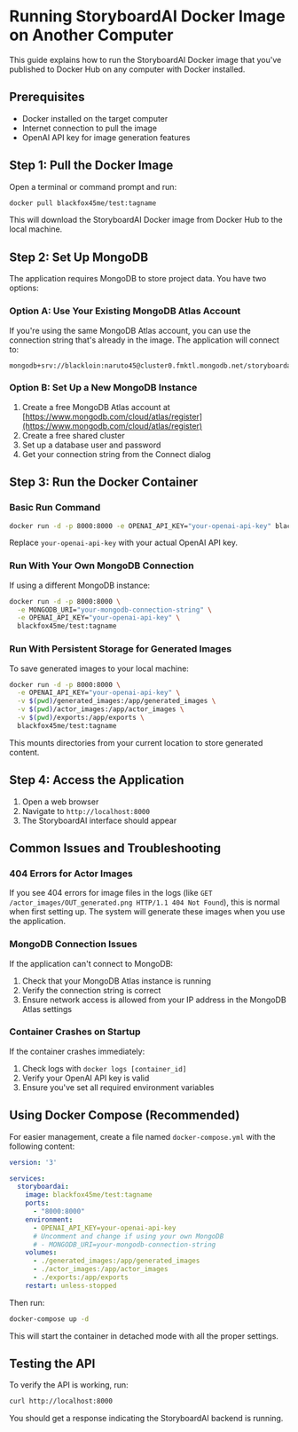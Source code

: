 # Running StoryboardAI Docker Image on Another Computer

This guide explains how to run the StoryboardAI Docker image that you've published to Docker Hub on any computer with Docker installed.

## Prerequisites

- Docker installed on the target computer
- Internet connection to pull the image
- OpenAI API key for image generation features

## Step 1: Pull the Docker Image

Open a terminal or command prompt and run:

```bash
docker pull blackfox45me/test:tagname
```

This will download the StoryboardAI Docker image from Docker Hub to the local machine.

## Step 2: Set Up MongoDB

The application requires MongoDB to store project data. You have two options:

### Option A: Use Your Existing MongoDB Atlas Account

If you're using the same MongoDB Atlas account, you can use the connection string that's already in the image. The application will connect to:

```
mongodb+srv://blackloin:naruto45@cluster0.fmktl.mongodb.net/storyboardai_db
```

### Option B: Set Up a New MongoDB Instance

1. Create a free MongoDB Atlas account at [https://www.mongodb.com/cloud/atlas/register](https://www.mongodb.com/cloud/atlas/register)
2. Create a free shared cluster
3. Set up a database user and password
4. Get your connection string from the Connect dialog

## Step 3: Run the Docker Container

### Basic Run Command

```bash
docker run -d -p 8000:8000 -e OPENAI_API_KEY="your-openai-api-key" blackfox45me/test:tagname
```

Replace `your-openai-api-key` with your actual OpenAI API key.

### Run With Your Own MongoDB Connection

If using a different MongoDB instance:

```bash
docker run -d -p 8000:8000 \
  -e MONGODB_URI="your-mongodb-connection-string" \
  -e OPENAI_API_KEY="your-openai-api-key" \
  blackfox45me/test:tagname
```

### Run With Persistent Storage for Generated Images

To save generated images to your local machine:

```bash
docker run -d -p 8000:8000 \
  -e OPENAI_API_KEY="your-openai-api-key" \
  -v $(pwd)/generated_images:/app/generated_images \
  -v $(pwd)/actor_images:/app/actor_images \
  -v $(pwd)/exports:/app/exports \
  blackfox45me/test:tagname
```

This mounts directories from your current location to store generated content.

## Step 4: Access the Application

1. Open a web browser
2. Navigate to `http://localhost:8000`
3. The StoryboardAI interface should appear

## Common Issues and Troubleshooting

### 404 Errors for Actor Images

If you see 404 errors for image files in the logs (like `GET /actor_images/OUT_generated.png HTTP/1.1 404 Not Found`), this is normal when first setting up. The system will generate these images when you use the application.

### MongoDB Connection Issues

If the application can't connect to MongoDB:
1. Check that your MongoDB Atlas instance is running
2. Verify the connection string is correct
3. Ensure network access is allowed from your IP address in the MongoDB Atlas settings

### Container Crashes on Startup

If the container crashes immediately:
1. Check logs with `docker logs [container_id]`
2. Verify your OpenAI API key is valid
3. Ensure you've set all required environment variables

## Using Docker Compose (Recommended)

For easier management, create a file named `docker-compose.yml` with the following content:

```yaml
version: '3'

services:
  storyboardai:
    image: blackfox45me/test:tagname
    ports:
      - "8000:8000"
    environment:
      - OPENAI_API_KEY=your-openai-api-key
      # Uncomment and change if using your own MongoDB
      # - MONGODB_URI=your-mongodb-connection-string
    volumes:
      - ./generated_images:/app/generated_images
      - ./actor_images:/app/actor_images
      - ./exports:/app/exports
    restart: unless-stopped
```

Then run:

```bash
docker-compose up -d
```

This will start the container in detached mode with all the proper settings.

## Testing the API

To verify the API is working, run:

```bash
curl http://localhost:8000
```

You should get a response indicating the StoryboardAI backend is running. 